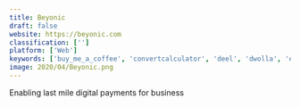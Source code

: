 ```yaml
---
title: Beyonic
draft: false 
website: https://beyonic.com
classification: ['']
platform: ['Web']
keywords: ['buy_me_a_coffee', 'convertcalculator', 'deel', 'dwolla', 'enterpriseready', 'fulfilli', 'google_wallet', 'instant_refunds_by_cashfree', 'ko-fi', 'paypal', 'quoteform', 'recurring_payments', 'saas_financial_plan', 'servicebot', 'stripe', 'stripe_billing', 'tiers', 'tillypay', 'uidb', 'winngie', 'zipsell', 'zoho_checkout']
image: 2020/04/Beyonic.png
---
```

Enabling last mile digital payments for business